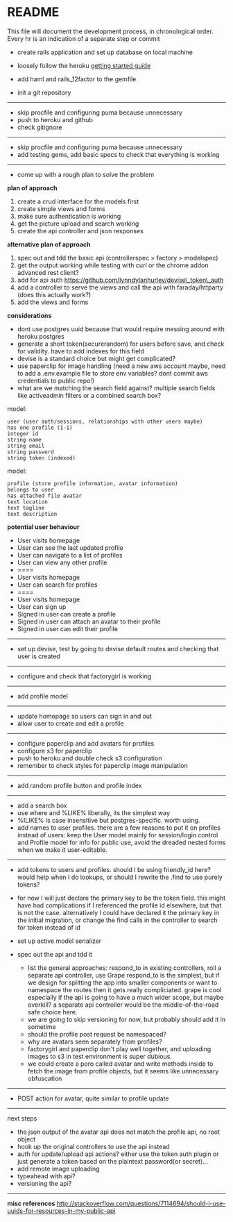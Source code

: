 # README

This file will document the development process, in chronological order.
Every hr is an indication of a separate step or commit

- create rails application and set up database on local machine
 
- loosely follow the heroku [getting started guide](https://devcenter.heroku.com/articles/getting-started-with-rails4)
- add haml and rails_12factor to the gemfile
- init a git repository

---
- skip procfile and configuring puma because unnecessary
- push to heroku and github
- check gitignore

---
- skip procfile and configuring puma because unnecessary
- add testing gems, add basic specs to check that everything is working

---
- come up with a rough plan to solve the problem

__plan of approach__

1. create a crud interface for the models first
1. create simple views and forms
1. make sure authentication is working
1. get the picture upload and search working
1. create the api controller and json responses

__alternative plan of approach__

1. spec out and tdd the basic api (controllerspec > factory > modelspec)
1. get the output working while testing with curl or the chrome addon advanced rest client?
1. add for api auth https://github.com/lynndylanhurley/devise\_token\_auth
1. add a controller to serve the views and call the api with faraday/httparty (does this actually work?)
1. add the views and forms

__considerations__

- dont use postgres uuid because that would require messing around with heroku postgres
- generate a short token(securerandom) for users before save, and check for validity. have to add indexes for this field
- devise is a standard choice but might get complicated?
- use paperclip for image handling (need a new aws account maybe, need to add a .env.example file to store env variables? dont commit aws credentials to public repo!)
- what are we matching the search field against? multiple search fields like activeadmin filters or a combined search box?

model:

    user (user auth/sessions, relationships with other users maybe)
    has one profile (1-1)
    integer id
    string name
    string email
    string password
    string token (indexed)

model:

    profile (store profile information, avatar information)
    belongs to user
    has attached file avatar
    text location
    text tagline
    text description

__potential user behaviour__

- User visits homepage
- User can see the last updated profile
- User can navigate to a list of profiles
- User can view any other profile
- ====
- User visits homepage
- User can search for profiles
- ====
- User visits homepage
- User can sign up
- Signed in user can create a profile
- Signed in user can attach an avatar to their profile
- Signed in user can edit their profile

---
- set up devise, test by going to devise default routes and checking that user is created

---
- configure and check that factorygirl is working

---
- add profile model

---
- update homepage so users can sign in and out
- allow user to create and edit a profile

---
- configure paperclip and add avatars for profiles
- configure s3 for paperclip
- push to heroku and double check s3 configuration
- remember to check styles for paperclip image manipulation

---
- add random profile button and profile index

---
- add a search box
- use where and %LIKE% liberally, its the simplest way
- %ILIKE% is case insensitive but postgres-specific. worth using.
- add names to user profiles. there are a few reasons to put it on profiles instead of users: keep the User model mainly for session/login control and Profile model for info for public use, avoid the dreaded nested forms when we make it user-editable.

---
- add tokens to users and profiles. should I be using friendly_id here? would help when I do lookups, or should I rewrite the .find to use purely tokens?
- for now I will just declare the primary key to be the token field. this might have had complications if I referenced the profile id elsewhere, but that is not the case. alternatively I could have declared it the primary key in the initial migration, or change the find calls in the controller to search for token instead of id

- set up active model serializer
- spec out the api and tdd it
  - list the general approaches: respond_to in existing controllers, roll a separate api controller, use Grape
    respond_to is the simplest, but if we design for splitting the app into smaller components or want to namespace the routes then it gets really compliciated.
    grape is cool especially if the api is going to have a much wider scope, but maybe overkill?
    a separate api controller would be the middle-of-the-road safe choice here.
  - we are going to skip versioning for now, but probably should add it in sometime
  - should the profile post request be namespaced?
  - why are avatars seen separately from profiles?
  - factorygirl and paperclip don't play well together, and uploading images to s3 in test environment is super dubious.
  - we could create a poro called avatar and write methods inside to fetch the image from profile objects, but it seems like unnecessary obfuscation

---
- POST action for avatar, quite similar to profile update

---
next steps
- the json output of the avatar api does not match the profile api, no root object
- hook up the original controllers to use the api instead
- auth for update/upload api actions? either use the token auth plugin or just generate a token based on the plaintext password(or secret)...
- add remote image uploading
- typeahead with api?
- versioning the api?

---
__misc references__
http://stackoverflow.com/questions/7114694/should-i-use-uuids-for-resources-in-my-public-api
